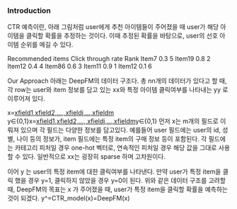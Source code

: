 ### Introduction

<Goal>
  
CTR 예측이란, 아래 그림처럼 user에게 추천 아이템들이 주어졌을 때 user가 해당 아이템을 클릭할 확률을 추정하는 것이다. 이때 추정된 확률을 바탕으로, user의 선호 아이템 순위를 메길 수 있다.

Recommended items	Click through rate	Rank
Item7	0.3	5
Item19	0.8	2
Item12	0.4	4
Item86	0.6	3
Item11	0.9	1
Item12	0.1	6

Our Approach
아래는 DeepFM의 데이터 구조다. 총 nn개의 데이터가 있다고 할 때, 각 row는 user와 item 정보를 담고 있는 xx와 특정 아이템 클릭여부를 나타내는 yy 로 이루어져 있다.
 
x=[xfield1,xfield2,...,,xfieldj,...,xfieldm](1×d)
y∈{0,1}x=[xfield1,xfield2,...,,xfieldj,...,xfieldm](1×d)y∈{0,1}
먼저 x는 m개의 필드로 이뤄져 있으며 각 필드는 다양한 정보를 담고있다. 예를들어 user 필드에는 user의 id, 성별, 나이 등의 정보가, item 필드에는 특정 item의 구매 정보 등이 포함된다. 
각 필드에는 카테고리 피처일 경우 one-hot 벡터로, 연속적인 피처일 경우 해당 값을 그대로 사용할 수 있다. 일반적으로 xx는 굉장히 sparse 하며 고차원이다.

이어 y 는 user의 특정 item에 대한 클릭여부를 나타낸다. 
만약 user가 특정 item을 클릭 했을 경우 y=1, 클릭하지 않았을 경우 y=0이 된다.
위와 같은 데이터 구조를 고려할 때, DeepFM의 목표는 x 가 주어졌을 때, user가 특정 item을 클릭할 확률을 예측하는 것이 되겠다.
y^=CTR_model(x)=DeepFM(x)
